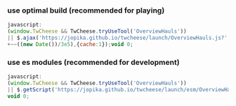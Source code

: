 ### use optimal build (recommended for playing)

```javascript
javascript:
(window.TwCheese && TwCheese.tryUseTool('OverviewHauls'))
|| $.ajax('https://jopika.github.io/twcheese/launch/OverviewHauls.js?'
+~~((new Date())/3e5),{cache:1});void 0;
```

### use es modules (recommended for development)

```javascript
javascript:
(window.TwCheese && TwCheese.tryUseTool('OverviewHauls'))
|| $.getScript('https://jopika.github.io/twcheese/launch/esm/OverviewHauls.js');
void 0;
```
